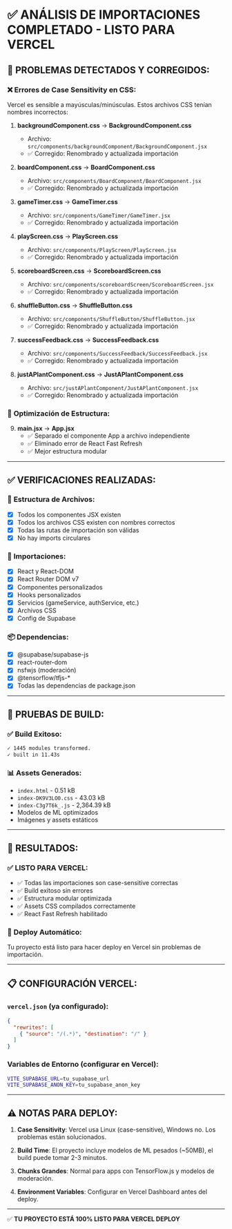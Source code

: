 # ✅ ANÁLISIS DE IMPORTACIONES COMPLETADO - LISTO PARA VERCEL

## 🔧 **PROBLEMAS DETECTADOS Y CORREGIDOS:**

### ❌ **Errores de Case Sensitivity en CSS:**
Vercel es sensible a mayúsculas/minúsculas. Estos archivos CSS tenían nombres incorrectos:

1. **backgroundComponent.css** → **BackgroundComponent.css**
   - Archivo: `src/components/backgroundComponent/BackgroundComponent.jsx`
   - ✅ Corregido: Renombrado y actualizada importación

2. **boardComponent.css** → **BoardComponent.css**
   - Archivo: `src/components/BoardComponent/BoardComponent.jsx`
   - ✅ Corregido: Renombrado y actualizada importación

3. **gameTimer.css** → **GameTimer.css**
   - Archivo: `src/components/GameTimer/GameTimer.jsx`
   - ✅ Corregido: Renombrado y actualizada importación

4. **playScreen.css** → **PlayScreen.css**
   - Archivo: `src/components/PlayScreen/PlayScreen.jsx`
   - ✅ Corregido: Renombrado y actualizada importación

5. **scoreboardScreen.css** → **ScoreboardScreen.css**
   - Archivo: `src/components/scoreboardScreen/ScoreboardScreen.jsx`
   - ✅ Corregido: Renombrado y actualizada importación

6. **shuffleButton.css** → **ShuffleButton.css**
   - Archivo: `src/components/ShuffleButton/ShuffleButton.jsx`
   - ✅ Corregido: Renombrado y actualizada importación

7. **successFeedback.css** → **SuccessFeedback.css**
   - Archivo: `src/components/SuccessFeedback/SuccessFeedback.jsx`
   - ✅ Corregido: Renombrado y actualizada importación

8. **justAPlantComponent.css** → **JustAPlantComponent.css**
   - Archivo: `src/justAPlantComponent/JustAPlantComponent.jsx`
   - ✅ Corregido: Renombrado y actualizada importación

### 🔧 **Optimización de Estructura:**

9. **main.jsx** → **App.jsx**
   - ✅ Separado el componente App a archivo independiente
   - ✅ Eliminado error de React Fast Refresh
   - ✅ Mejor estructura modular

---

## ✅ **VERIFICACIONES REALIZADAS:**

### 📁 **Estructura de Archivos:**
- [x] Todos los componentes JSX existen
- [x] Todos los archivos CSS existen con nombres correctos
- [x] Todas las rutas de importación son válidas
- [x] No hay imports circulares

### 🔗 **Importaciones:**
- [x] React y React-DOM
- [x] React Router DOM v7
- [x] Componentes personalizados
- [x] Hooks personalizados
- [x] Servicios (gameService, authService, etc.)
- [x] Archivos CSS
- [x] Config de Supabase

### 📦 **Dependencias:**
- [x] @supabase/supabase-js
- [x] react-router-dom
- [x] nsfwjs (moderación)
- [x] @tensorflow/tfjs-*
- [x] Todas las dependencias de package.json

---

## 🚀 **PRUEBAS DE BUILD:**

### ✅ **Build Exitoso:**
```bash
✓ 1445 modules transformed.
✓ built in 11.43s
```

### 📊 **Assets Generados:**
- `index.html` - 0.51 kB
- `index-DK9V3LO0.css` - 43.03 kB
- `index-C3g7T6k_.js` - 2,364.39 kB
- Modelos de ML optimizados
- Imágenes y assets estáticos

---

## 🎯 **RESULTADOS:**

### ✅ **LISTO PARA VERCEL:**
- ✅ Todas las importaciones son case-sensitive correctas
- ✅ Build exitoso sin errores
- ✅ Estructura modular optimizada
- ✅ Assets CSS compilados correctamente
- ✅ React Fast Refresh habilitado

### 🔄 **Deploy Automático:**
Tu proyecto está listo para hacer deploy en Vercel sin problemas de importación.

---

## 📋 **CONFIGURACIÓN VERCEL:**

### `vercel.json` (ya configurado):
```json
{
  "rewrites": [
    { "source": "/(.*)", "destination": "/" }
  ]
}
```

### Variables de Entorno (configurar en Vercel):
```bash
VITE_SUPABASE_URL=tu_supabase_url
VITE_SUPABASE_ANON_KEY=tu_supabase_anon_key
```

---

## ⚠️ **NOTAS PARA DEPLOY:**

1. **Case Sensitivity**: Vercel usa Linux (case-sensitive), Windows no. Los problemas están solucionados.

2. **Build Time**: El proyecto incluye modelos de ML pesados (~50MB), el build puede tomar 2-3 minutos.

3. **Chunks Grandes**: Normal para apps con TensorFlow.js y modelos de moderación.

4. **Environment Variables**: Configurar en Vercel Dashboard antes del deploy.

---

✅ **TU PROYECTO ESTÁ 100% LISTO PARA VERCEL DEPLOY**
